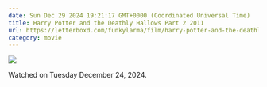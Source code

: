 ```yaml
---
date: Sun Dec 29 2024 19:21:17 GMT+0000 (Coordinated Universal Time)
title: Harry Potter and the Deathly Hallows Part 2 2011
url: https://letterboxd.com/funkylarma/film/harry-potter-and-the-deathly-hallows-part-2/
category: movie
---
```


![](https://a.ltrbxd.com/resized/film-poster/4/4/5/8/0/44580-harry-potter-and-the-deathly-hallows-part-2-0-600-0-900-crop.jpg?v=66f3769773)

Watched on Tuesday December 24, 2024.
